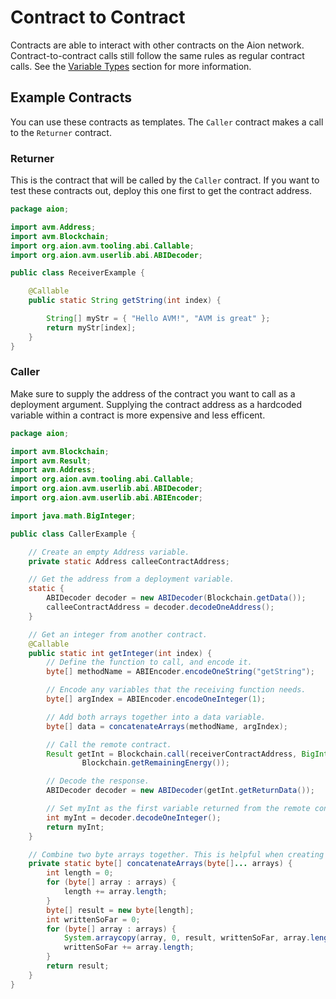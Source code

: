 # Contract to Contract

Contracts are able to interact with other contracts on the Aion network. Contract-to-contract calls still follow the same rules as regular contract calls. See the [Variable Types](aion-virtual-machine/contract-fundamentals/variable-types) section for more information.

## Example Contracts

You can use these contracts as templates. The `Caller` contract makes a call to the `Returner` contract.

### Returner

This is the contract that will be called by the `Caller` contract. If you want to test these contracts out, deploy this one first to get the contract address.

```java
package aion;

import avm.Address;
import avm.Blockchain;
import org.aion.avm.tooling.abi.Callable;
import org.aion.avm.userlib.abi.ABIDecoder;

public class ReceiverExample {

    @Callable
    public static String getString(int index) {

        String[] myStr = { "Hello AVM!", "AVM is great" };
        return myStr[index];
    }
}
```

### Caller

Make sure to supply the address of the contract you want to call as a deployment argument. Supplying the contract address as a hardcoded variable within a contract is more expensive and less efficent.

```java
package aion;

import avm.Blockchain;
import avm.Result;
import avm.Address;
import org.aion.avm.tooling.abi.Callable;
import org.aion.avm.userlib.abi.ABIDecoder;
import org.aion.avm.userlib.abi.ABIEncoder;

import java.math.BigInteger;

public class CallerExample {

    // Create an empty Address variable.
    private static Address calleeContractAddress;

    // Get the address from a deployment variable.
    static {
        ABIDecoder decoder = new ABIDecoder(Blockchain.getData());
        calleeContractAddress = decoder.decodeOneAddress();
    }

    // Get an integer from another contract.
    @Callable
    public static int getInteger(int index) {
        // Define the function to call, and encode it.
        byte[] methodName = ABIEncoder.encodeOneString("getString");

        // Encode any variables that the receiving function needs.
        byte[] argIndex = ABIEncoder.encodeOneInteger(1);

        // Add both arrays together into a data variable.
        byte[] data = concatenateArrays(methodName, argIndex);

        // Call the remote contract.
        Result getInt = Blockchain.call(receiverContractAddress, BigInteger.valueOf(0), data,
                Blockchain.getRemainingEnergy());

        // Decode the response.
        ABIDecoder decoder = new ABIDecoder(getInt.getReturnData());

        // Set myInt as the first variable returned from the remote contract.
        int myInt = decoder.decodeOneInteger();
        return myInt;
    }

    // Combine two byte arrays together. This is helpful when creating a data variable to send to another contract.
    private static byte[] concatenateArrays(byte[]... arrays) {
        int length = 0;
        for (byte[] array : arrays) {
            length += array.length;
        }
        byte[] result = new byte[length];
        int writtenSoFar = 0;
        for (byte[] array : arrays) {
            System.arraycopy(array, 0, result, writtenSoFar, array.length);
            writtenSoFar += array.length;
        }
        return result;
    }
}
```